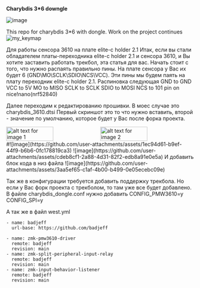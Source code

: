 **Charybdis 3*6 downgle**

![image](https://github.com/user-attachments/assets/0ff7d0b6-d020-493d-9c3a-81cbd71db521)

This repo for charybdis 3*6 with dongle.
Work on the project continues
![my_keymap](https://github.com/user-attachments/assets/db53c185-02c7-47e4-a2d5-2270d5ada041)

Для работы сенсора 3610 на плате elite-c holder 2.1
Итак, если вы стали обладателем платы-переходника elite-c holder 2.1 и сенсора 3610, и Вы хотите заставить работать трекбол, эта статья для вас.
Начать стоит с того, что нужно распаять правильно пины.
На плате сенсора у Вас их будет 6 (GND\MO\SCLK\SDIO\NCS\VCC). Эти пины мы будем паять на плату переходник elite-c holder 2.1.
Распиновка следующая
GND to GND
VCC to 5V
MO to MISO
SCLK to SCLK
SDIO to MOSI
NCS to 101 pin on nice!nano(nrf52840)

Далее переходим к редактированию прошивки. В моес случае это charybdis_3610.dtsi
Первый скриншот это то что нужно вставить, второй - значение по умолчанию, которое будет у Вас после форка проекта.
<div style="display: flex;">
  <img src="https://github.com/user-attachments/assets/1ec94d61-b9ef-44f9-b6b6-0fc178819ca3" alt="alt text for image 1" style="width: 50%;" />
  <img src="https://github.com/user-attachments/assets/cdeb8cf1-2a88-4d31-82f2-edb8a91e0e5a" alt="alt text for image 2" style="width: 50%;" />
</div>
#![image](https://github.com/user-attachments/assets/1ec94d61-b9ef-44f9-b6b6-0fc178819ca3)  ![image](https://github.com/user-attachments/assets/cdeb8cf1-2a88-4d31-82f2-edb8a91e0e5a)
И добавить блок кода в низ файла
![image](https://github.com/user-attachments/assets/3aa5ef65-c1af-4b00-b499-0e05ecebc09e)

Так же в конфигурации требуется добавить поддержку трекбола. Но если у Вас форк проекта с трекболом, то там уже все будет добавлено.
В файле charybdis_dongle.conf нужно добавить 
CONFIG_PMW3610=y
CONFIG_SPI=y

А так же в файл west.yml

    - name: badjeff
      url-base: https://github.com/badjeff

    - name: zmk-pmw3610-driver
      remote: badjeff
      revision: main
    - name: zmk-split-peripheral-input-relay
      remote: badjeff
      revision: main
    - name: zmk-input-behavior-listener
      remote: badjeff
      revision: main

      

